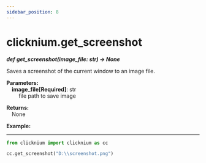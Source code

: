 ```yaml
---
sidebar_position: 8
---
```

# clicknium.get_screenshot
***def get_screenshot(image_file: str) -> None***  

Saves a screenshot of the current window to an image file.

**Parameters:**  
    &emsp;**image_file[Required]**: str   
        &emsp;&emsp; file path to save image

**Returns:**  
    &emsp;None

**Example:**
***
```python
from clicknium import clicknium as cc

cc.get_screenshot("D:\\screenshot.png")

```